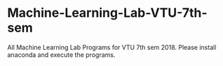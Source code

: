 # Machine-Learning-Lab-VTU-7th-sem
All Machine Learning Lab Programs for VTU 7th sem 2018. Please install anaconda and execute the programs.

